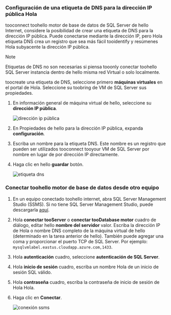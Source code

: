 ### <a name="configure-a-dns-label-for-hello-public-ip-address"></a>Configuración de una etiqueta de DNS para la dirección IP pública Hola

tooconnect toohello motor de base de datos de SQL Server de hello Internet, considere la posibilidad de crear una etiqueta de DNS para la dirección IP pública. Puede conectarse mediante la dirección IP, pero Hola etiqueta DNS crea un registro que sea más fácil tooidentify y resúmenes Hola subyacente la dirección IP pública.

> [!NOTE]
> Etiquetas de DNS no son necesarias si piensa tooonly conectar toohello SQL Server instancia dentro de hello misma red Virtual o solo localmente.

toocreate una etiqueta de DNS, seleccione primero **máquinas virtuales** en el portal de Hola. Seleccione su toobring de VM de SQL Server sus propiedades.

1. En información general de máquina virtual de hello, seleccione su **dirección IP pública**.

    ![dirección ip pública](./media/virtual-machines-sql-server-connection-steps/rm-public-ip-address.png)

1. En Propiedades de hello para la dirección IP pública, expanda **configuración**.

1. Escriba un nombre para la etiqueta DNS. Este nombre es un registro que pueden ser utilizados tooconnect tooyour VM de SQL Server por nombre en lugar de por dirección IP directamente.

1. Haga clic en hello **guardar** botón.

    ![etiqueta dns](./media/virtual-machines-sql-server-connection-steps/rm-dns-label.png)

### <a name="connect-toohello-database-engine-from-another-computer"></a>Conectar toohello motor de base de datos desde otro equipo

1. En un equipo conectado toohello internet, abra SQL Server Management Studio (SSMS). Si no tiene SQL Server Management Studio, puede descargarla [aquí](https://docs.microsoft.com/sql/ssms/download-sql-server-management-studio-ssms).

1. Hola **conectar tooServer** o **conectar tooDatabase motor** cuadro de diálogo, editar hello **nombre del servidor** valor. Escriba la dirección IP de Hola o nombre DNS completo de la máquina virtual de hello (determinado en la tarea anterior de hello). También puede agregar una coma y proporcionar el puerto TCP de SQL Server. Por ejemplo: `mysqlvmlabel.eastus.cloudapp.azure.com,1433`.

1. Hola **autenticación** cuadro, seleccione **autenticación de SQL Server**.

1. Hola **inicio de sesión** cuadro, escriba un nombre Hola de un inicio de sesión SQL válido.

1. Hola **contraseña** cuadro, escriba la contraseña de inicio de sesión de Hola Hola.

1. Haga clic en **Conectar**.

    ![conexión ssms](./media/virtual-machines-sql-server-connection-steps/rm-ssms-connect.png)